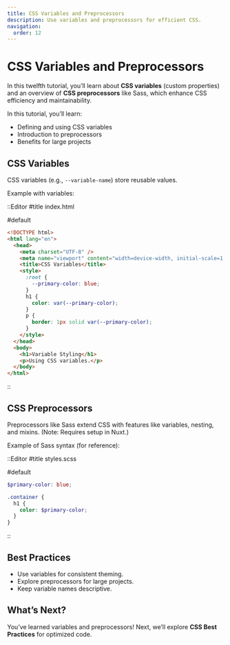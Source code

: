 ```yaml
---
title: CSS Variables and Preprocessors
description: Use variables and preprocessors for efficient CSS.
navigation:
  order: 12
---
```


# CSS Variables and Preprocessors

In this twelfth tutorial, you’ll learn about **CSS variables** (custom properties) and an overview of **CSS preprocessors** like Sass, which enhance CSS efficiency and maintainability.

In this tutorial, you’ll learn:
- Defining and using CSS variables
- Introduction to preprocessors
- Benefits for large projects

## CSS Variables

CSS variables (e.g., `--variable-name`) store reusable values.

Example with variables:

::Editor
#title
index.html

#default
```html
<!DOCTYPE html>
<html lang="en">
  <head>
    <meta charset="UTF-8" />
    <meta name="viewport" content="width=device-width, initial-scale=1.0" />
    <title>CSS Variables</title>
    <style>
      :root {
        --primary-color: blue;
      }
      h1 {
        color: var(--primary-color);
      }
      p {
        border: 1px solid var(--primary-color);
      }
    </style>
  </head>
  <body>
    <h1>Variable Styling</h1>
    <p>Using CSS variables.</p>
  </body>
</html>
```
::

## CSS Preprocessors

Preprocessors like Sass extend CSS with features like variables, nesting, and mixins. (Note: Requires setup in Nuxt.)

Example of Sass syntax (for reference):

::Editor
#title
styles.scss

#default
```scss
$primary-color: blue;

.container {
  h1 {
    color: $primary-color;
  }
}
```
::

## Best Practices
- Use variables for consistent theming.
- Explore preprocessors for large projects.
- Keep variable names descriptive.

## What’s Next?

You’ve learned variables and preprocessors! Next, we’ll explore **CSS Best Practices** for optimized code.